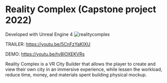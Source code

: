 # Reality Complex (Capstone project 2022) 

Developed with Unreal Engine 4
![realitycomplex](https://user-images.githubusercontent.com/54999435/164120274-b56b60db-f455-479c-b968-777f3842b0f2.png)


TRAILER: https://youtu.be/5CnFzYaKIXU

DEMO: https://youtu.be/tv8IOXEKVRs

Reality Complex is a VR City Builder that allows the player to create and view their own city in an immersive experience, while lessen the workload, reduce time, money, and materials spent building physical mockup.
